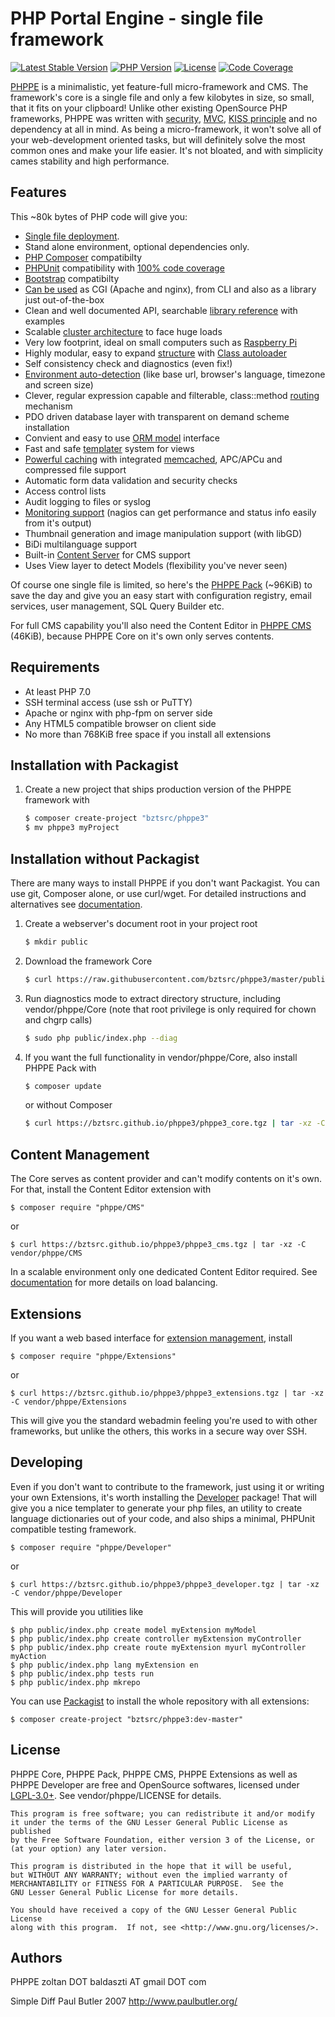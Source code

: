 PHP Portal Engine - single file framework
=========================================

[![Latest Stable Version](http://bztsrc.github.io/phppe3/stable.svg)](https://packagist.org/packages/bztsrc/phppe3)
[![PHP Version](http://bztsrc.github.io/phppe3/php.svg)](https://packagist.org/packages/bztsrc/phppe3)
[![License](http://bztsrc.github.io/phppe3/license.svg)](https://github.com/bztsrc/phppe3/blob/master/LICENSE)
[![Code Coverage](http://bztsrc.github.io/phppe3/coverage.svg)](http://bztsrc.github.io/phppe3/coverage)

[PHPPE](https://bztsrc.github.io/phppe3/) is a minimalistic, yet feature-full micro-framework and CMS. The framework's core is a single file and only a few kilobytes in size, so small, that it fits on your clipboard!
Unlike other existing OpenSource PHP frameworks, PHPPE was written with [security](https://bztsrc.github.io/phppe3/#security), [MVC](https://en.wikipedia.org/wiki/Model%E2%80%93view%E2%80%93controller), [KISS principle](http://en.wikipedia.org/wiki/KISS_principle) and no dependency at all in mind.
As being a micro-framework, it won't solve all of your web-development oriented tasks, but will definitely solve the most common ones and make your life easier.
It's not bloated, and with simplicity cames stability and high performance.

Features
--------
This ~80k bytes of PHP code will give you:
- [Single file deployment](https://bztsrc.github.io/phppe3/#install).
- Stand alone environment, optional dependencies only.
- [PHP Composer](https://getcomposer.org/) compatibilty
- [PHPUnit](https://phpunit.de) compatibility with [100% code coverage](http://bztsrc.github.io/phppe3/coverage)
- [Bootstrap](https://getbootstrap.com/) compatibilty
- [Can be used](https://bztsrc.github.io/phppe3/#usage) as CGI (Apache and nginx), from CLI and also as a library just out-of-the-box
- Clean and well documented API, searchable [library reference](https://bztsrc.github.io/phppe3/#phppe_core) with examples
- Scalable [cluster architecture](https://bztsrc.github.io/phppe3/#cluster) to face huge loads
- Very low footprint, ideal on small computers such as [Raspberry Pi](https://www.raspberrypi.org/)
- Highly modular, easy to expand [structure](https://bztsrc.github.io/phppe3/#directory) with [Class autoloader](https://bztsrc.github.io/phppe3/#phppe_classmap)
- Self consistency check and diagnostics (even fix!)
- [Environment auto-detection](https://bztsrc.github.io/phppe3/#phppe_client) (like base url, browser's language, timezone and screen size)
- Clever, regular expression capable and filterable, class::method [routing](https://bztsrc.github.io/phppe3/#routing) mechanism
- PDO driven database layer with transparent on demand scheme installation
- Convient and easy to use [ORM model](https://bztsrc.github.io/phppe3/#models) interface
- Fast and safe [templater](https://bztsrc.github.io/phppe3/#views) system for views
- [Powerful caching](https://bztsrc.github.io/phppe3/#cache) with integrated [memcached](http://memcached.org/), APC/APCu and compressed file support
- Automatic form data validation and security checks
- Access control lists
- Audit logging to files or syslog
- [Monitoring support](https://bztsrc.github.io/phppe3/#monitoring) (nagios can get performance and status info easily from it's output)
- Thumbnail generation and image manipulation support (with libGD)
- BiDi multilanguage support
- Built-in [Content Server](https://bztsrc.github.io/phppe3/#contents) for CMS support
- Uses View layer to detect Models (flexibility you've never seen)

Of course one single file is limited, so here's the [PHPPE Pack](http://bztsrc.github.io/phppe3/phppe3_core.tgz) (~96KiB) to save the day and give you an easy start with configuration registry, email services, user management, SQL Query Builder etc.

For full CMS capability you'll also need the Content Editor in [PHPPE CMS](http://bztsrc.github.io/phppe3/phppe3_cms.tgz) (46KiB), because PHPPE Core on it's own only serves contents.

Requirements
------------

- At least PHP 7.0
- SSH terminal access (use ssh or PuTTY)
- Apache or nginx with php-fpm on server side
- Any HTML5 compatible browser on client side
- No more than 768KiB free space if you install all extensions

Installation with Packagist
---------------------------
1. Create a new project that ships production version of the PHPPE framework with

    ``` sh
    $ composer create-project "bztsrc/phppe3"
    $ mv phppe3 myProject
    ```

Installation without Packagist
------------------------------

There are many ways to install PHPPE if you don't want Packagist. You can use git, Composer alone, or use curl/wget.
For detailed instructions and alternatives see [documentation](http://bztsrc.github.io/phppe3/#install).

1. Create a webserver's document root in your project root

    ``` sh
    $ mkdir public
    ```

2. Download the framework Core

    ``` sh
    $ curl https://raw.githubusercontent.com/bztsrc/phppe3/master/public/index.php >public/index.php
    ```

3. Run diagnostics mode to extract directory structure, including vendor/phppe/Core (note that root privilege is only required for chown and chgrp calls)

    ``` sh
    $ sudo php public/index.php --diag
    ```

4. If you want the full functionality in vendor/phppe/Core, also install PHPPE Pack with

    ``` sh
    $ composer update
    ```

    or without Composer

    ``` sh
    $ curl https://bztsrc.github.io/phppe3/phppe3_core.tgz | tar -xz -C vendor/phppe/Core && sudo php public/index.php --diag
    ```

Content Management
------------------

The Core serves as content provider and can't modify contents on it's own. For that, install the Content Editor extension with

    $ composer require "phppe/CMS"

or

    $ curl https://bztsrc.github.io/phppe3/phppe3_cms.tgz | tar -xz -C vendor/phppe/CMS

In a scalable environment only one dedicated Content Editor required. See [documentation](http://bztsrc.github.io/phppe3/#contents) for more details on load balancing.

Extensions
----------

If you want a web based interface for [extension management](https://bztsrc.github.io/phppe3/#extensions), install

    $ composer require "phppe/Extensions"

or

    $ curl https://bztsrc.github.io/phppe3/phppe3_extensions.tgz | tar -xz -C vendor/phppe/Extensions

This will give you the standard webadmin feeling you're used to with other frameworks, but unlike the others, this works in a secure way over SSH.

Developing
----------

Even if you don't want to contribute to the framework, just using it or writing your own Extensions, it's worth installing the [Developer](https://bztsrc.github.io/phppe3/#developer) package!
That will give you a nice templater to generate your php files, an utility to create language dictionaries out of your code, and also ships a minimal, PHPUnit compatible testing framework.

    $ composer require "phppe/Developer"

or

    $ curl https://bztsrc.github.io/phppe3/phppe3_developer.tgz | tar -xz -C vendor/phppe/Developer

This will provide you utilities like

    $ php public/index.php create model myExtension myModel
    $ php public/index.php create controller myExtension myController
    $ php public/index.php create route myExtension myurl myController myAction
    $ php public/index.php lang myExtension en
    $ php public/index.php tests run
    $ php public/index.php mkrepo

You can use [Packagist](https://packagist.org/packages/bztsrc/phppe3) to install the whole repository with all extensions:

    $ composer create-project "bztsrc/phppe3:dev-master"

License
-------

PHPPE Core, PHPPE Pack, PHPPE CMS, PHPPE Extensions as well as PHPPE Developer are free and OpenSource softwares, licensed under [LGPL-3.0+](http://www.gnu.org/licenses/). See vendor/phppe/LICENSE for details.

    This program is free software; you can redistribute it and/or modify
    it under the terms of the GNU Lesser General Public License as published
    by the Free Software Foundation, either version 3 of the License, or
    (at your option) any later version.

    This program is distributed in the hope that it will be useful,
    but WITHOUT ANY WARRANTY; without even the implied warranty of
    MERCHANTABILITY or FITNESS FOR A PARTICULAR PURPOSE.  See the
    GNU Lesser General Public License for more details.

    You should have received a copy of the GNU Lesser General Public License
    along with this program.  If not, see <http://www.gnu.org/licenses/>.

Authors
-------

PHPPE
zoltan DOT baldaszti AT gmail DOT com

Simple Diff
Paul Butler 2007 <http://www.paulbutler.org/>
